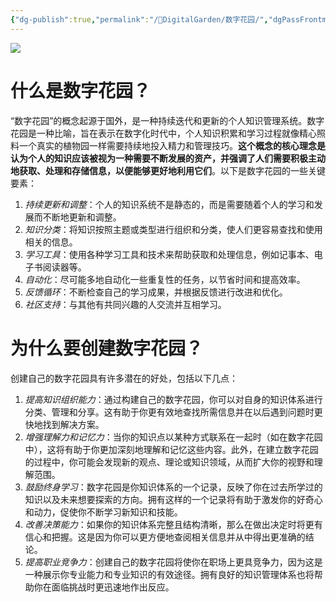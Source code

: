 ```yaml
---
{"dg-publish":true,"permalink":"/🌼DigitalGarden/数字花园/","dgPassFrontmatter":true}
---
```



![](https://th.bing.com/th/id/OIP.AH2VwYB53NhC7M-ZO57ImgHaDu?w=325&h=175&c=7&r=0&o=5&dpr=1.8&pid=1.7)
# 什么是数字花园？

“数字花园”的概念起源于国外，是一种持续迭代和更新的个人知识管理系统。数字花园是一种比喻，旨在表示在数字化时代中，个人知识积累和学习过程就像精心照料一个真实的植物园一样需要持续地投入精力和管理技巧。**这个概念的核心理念是认为个人的知识应该被视为一种需要不断发展的资产，并强调了人们需要积极主动地获取、处理和存储信息，以便能够更好地利用它们**。以下是数字花园的一些关键要素：

1. *持续更新和调整*：个人的知识系统不是静态的，而是需要随着个人的学习和发展而不断地更新和调整。
2. *知识分类*：将知识按照主题或类型进行组织和分类，使人们更容易查找和使用相关的信息。
3. *学习工具*：使用各种学习工具和技术来帮助获取和处理信息，例如记事本、电子书阅读器等。
4. *自动化*：尽可能多地自动化一些重复性的任务，以节省时间和提高效率。
5. *反馈循环*：不断检查自己的学习成果，并根据反馈进行改进和优化。
6. *社区支持*：与其他有共同兴趣的人交流并互相学习。 
# 为什么要创建数字花园？

创建自己的数字花园具有许多潜在的好处，包括以下几点：

1. *提高知识组织能力*：通过构建自己的数字花园，你可以对自身的知识体系进行分类、管理和分享。这有助于你更有效地查找所需信息并在以后遇到问题时更快地找到解决方案。
2. *增强理解力和记忆力*：当你的知识点以某种方式联系在一起时（如在数字花园中），这将有助于你更加深刻地理解和记忆这些内容。此外，在建立数字花园的过程中，你可能会发现新的观点、理论或知识领域，从而扩大你的视野和理解范围。
3. *鼓励终身学习*：数字花园是你知识体系的一个记录，反映了你在过去所学过的知识以及未来想要探索的方向。拥有这样的一个记录将有助于激发你的好奇心和动力，促使你不断学习新知识和技能。
4. *改善决策能力*：如果你的知识体系完整且结构清晰，那么在做出决定时将更有信心和把握。这是因为你可以更方便地查阅相关信息并从中得出更准确的结论。
5. *提高职业竞争力*：创建自己的数字花园将使你在职场上更具竞争力，因为这是一种展示你专业能力和专业知识的有效途径。拥有良好的知识管理体系也将帮助你在面临挑战时更迅速地作出反应。